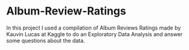 # Album-Review-Ratings
In this project I used a compilation of Album Reviews Ratings made by Kauvin Lucas at Kaggle to do an Exploratory Data Analysis and answer some questions about the data.
